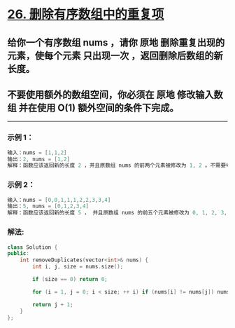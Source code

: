 # **[26. 删除有序数组中的重复项](https://leetcode-cn.com/problems/remove-duplicates-from-sorted-array/)**

##  给你一个有序数组 nums ，请你 原地 删除重复出现的元素，使每个元素 只出现一次 ，返回删除后数组的新长度。

## 不要使用额外的数组空间，你必须在 原地 修改输入数组 并在使用 O(1) 额外空间的条件下完成。

---

### **示例 1：**

```c
输入：nums = [1,1,2]
输出：2, nums = [1,2]
解释：函数应该返回新的长度 2 ，并且原数组 nums 的前两个元素被修改为 1, 2 。不需要考虑数组中超出新长度后面的元素。
```

### **示例 2：**

```c
输入：nums = [0,0,1,1,1,2,2,3,3,4]
输出：5, nums = [0,1,2,3,4]
解释：函数应该返回新的长度 5 ， 并且原数组 nums 的前五个元素被修改为 0, 1, 2, 3, 4 。不需要考虑数组中超出新长度后面的元素。
```

### **解法:**

```c++
class Solution {
public:
    int removeDuplicates(vector<int>& nums) {
        int i, j, size = nums.size();

        if (size == 0) return 0;

        for (i = 1, j = 0; i < size; ++ i) if (nums[i] != nums[j]) nums[++ j] = nums[i];

        return j + 1;
    }
};
```
